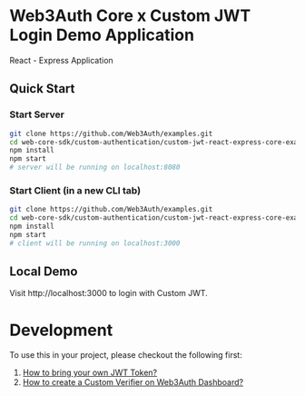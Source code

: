 # Web3Auth Core x Custom JWT Login Demo Application

React - Express Application

## Quick Start

### Start Server

```bash
git clone https://github.com/Web3Auth/examples.git
cd web-core-sdk/custom-authentication/custom-jwt-react-express-core-example/server
npm install
npm start
# server will be running on localhost:8080
```

### Start Client (in a new CLI tab)

```bash
git clone https://github.com/Web3Auth/examples.git
cd web-core-sdk/custom-authentication/custom-jwt-react-express-core-example
npm install
npm start
# client will be running on localhost:3000
```

## Local Demo

Visit http://localhost:3000 to login with Custom JWT.

# Development

To use this in your project, please checkout the following first:

1. [How to bring your own JWT Token?](https://web3auth.io/docs/custom-authentication/byo-jwt-providers#using-rsa-for-jwt-signing)
2. [How to create a Custom Verifier on Web3Auth Dashboard?](https://web3auth.io/docs/custom-authentication/byo-jwt-providers#set-up-custom-jwt-verifier)
